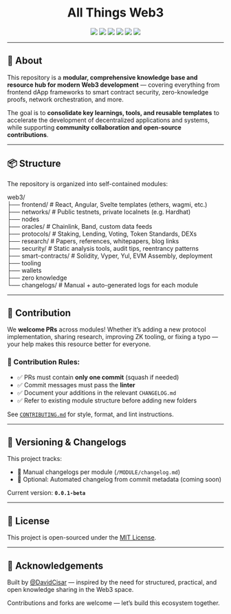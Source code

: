 <h1 align="center"> All Things Web3  </h1>

<p align="center">
  <img src="https://img.shields.io/github/stars/DavidCisar/web3?style=social" />
  <img src="https://img.shields.io/github/license/davidcisar/web3" />
  <img src="https://img.shields.io/github/package-json/v/DavidCisar/web3" />
  <img src="https://github.com/DavidCisar/web3/actions/workflows/pr-checks.yml/badge.svg" />
  <img src="https://img.shields.io/github/issues/DavidCisar/web3" />
  <img src="https://img.shields.io/github/issues-pr/DavidCisar/web3" />
</p>

---

## 🧠 About

This repository is a **modular, comprehensive knowledge base and resource hub for modern Web3 development** — covering everything from frontend dApp frameworks to smart contract security, zero-knowledge proofs, network orchestration, and more.

The goal is to **consolidate key learnings, tools, and reusable templates** to accelerate the development of decentralized applications and systems, while supporting **community collaboration and open-source contributions**.

---

## 📦 Structure

The repository is organized into self-contained modules:

<p>
web3/ <br>
├── frontend/ # React, Angular, Svelte templates (ethers, wagmi, etc.) <br>
├── networks/ # Public testnets, private localnets (e.g. Hardhat) <br>
├── nodes <br>
├── oracles/ # Chainlink, Band, custom data feeds <br>
├── protocols/ # Staking, Lending, Voting, Token Standards, DEXs <br>
├── research/ # Papers, references, whitepapers, blog links <br>
├── security/ # Static analysis tools, audit tips, reentrancy patterns <br>
├── smart-contracts/ # Solidity, Vyper, Yul, EVM Assembly, deployment <br>
├── tooling <br>
├── wallets <br>
├── zero knowledge <br>
└── changelogs/ # Manual + auto-generated logs for each module <br>
</p>

---

## 🚀 Contribution

We **welcome PRs** across modules! Whether it’s adding a new protocol implementation, sharing research, improving ZK tooling, or fixing a typo — your help makes this resource better for everyone.

### 📌 Contribution Rules:
- ✅ PRs must contain **only one commit** (squash if needed)
- ✅ Commit messages must pass the **linter**
- ✅ Document your additions in the relevant `CHANGELOG.md`
- ✅ Refer to existing module structure before adding new folders

See [`CONTRIBUTING.md`](./CONTRIBUTING.md) for style, format, and lint instructions.

---

## 📖 Versioning & Changelogs

This project tracks:
- 🔢 Manual changelogs per module (`/MODULE/changelog.md`)
- 🤖 Optional: Automated changelog from commit metadata (coming soon)

Current version: **`0.0.1-beta`**

---

## 📄 License

This project is open-sourced under the [MIT License](./LICENSE).

---

## 🙌 Acknowledgements

Built by [@DavidCisar](https://github.com/DavidCisar) — inspired by the need for structured, practical, and open knowledge sharing in the Web3 space.

Contributions and forks are welcome — let’s build this ecosystem together.

